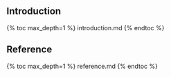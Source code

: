 ## Introduction

{% toc max_depth=1 %}
introduction.md
{% endtoc %}

## Reference

{% toc max_depth=1 %}
reference.md
{% endtoc %}
